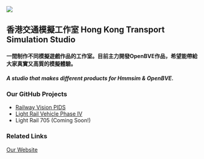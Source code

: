 ![](https://hktss.github.io/img/logo/tss.png) 
## 香港交通模擬工作室 Hong Kong Transport Simulation Studio

#### 一間制作不同模擬遊戲作品的工作室。目前主力開發OpenBVE作品，希望能帶給大家真實又高質的模擬體驗。
#####  A studio that makes different products for Hmmsim & OpenBVE.

### Our GitHub Projects
- [Railway Vision PIDS](https://github.com/HKTSS/mtr-pids) 
- [Light Rail Vehicle Phase IV](https://github.com/HKTSS/LRV-P4) 
-  Light Rail 705 (Coming Soon!)

### Related Links
[Our Website](https://hktss.github.io)
